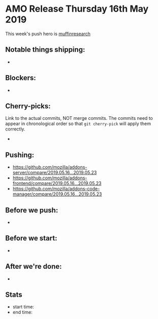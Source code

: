 # AMO Release Thursday 16th May 2019

This week's push hero is [muffinresearch](https://github.com/muffinresearch)

## Notable things shipping:

*

## Blockers:

*

## Cherry-picks:

Link to the actual commits, NOT merge commits. The commits need to appear
in chronological order so that `git cherry-pick` will apply them correctly.

*

## Pushing:

- https://github.com/mozilla/addons-server/compare/2019.05.16...2019.05.23
- https://github.com/mozilla/addons-frontend/compare/2019.05.16...2019.05.23
- https://github.com/mozilla/addons-code-manager/compare/2019.05.16...2019.05.23

## Before we push:

*

## Before we start:

*

## After we're done:

* 
## Stats

- start time:
- end time:
